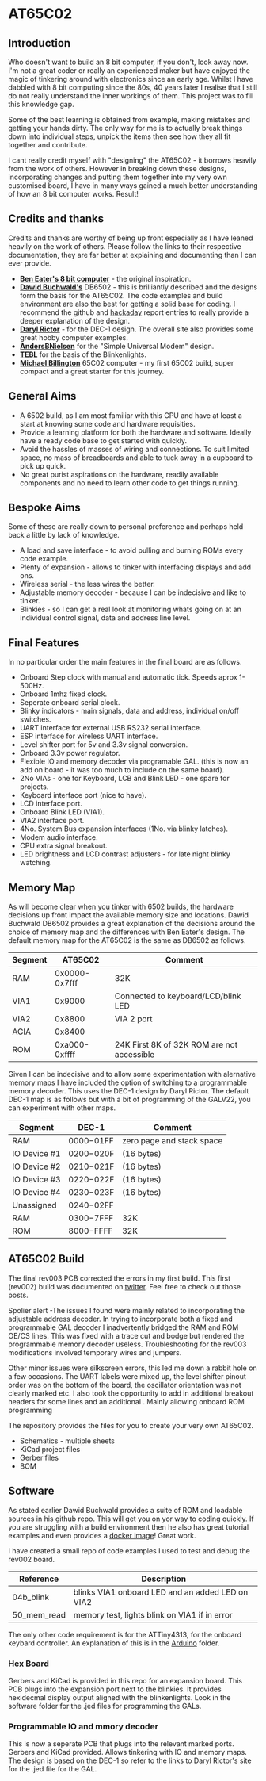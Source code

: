 # AT65C02

## Introduction

Who doesn't want to build an 8 bit computer, if you don't, look away now.
I'm not a great coder or really an experienced maker but have enjoyed the magic of tinkering around with electronics since an early age. Whilst I have dabbled with 8 bit computing since the 80s, 40 years later I realise that I still do not really understand the inner workings of them. This project was to fill this knowledge gap.

Some of the best learning is obtained from example, making mistakes and getting your hands dirty. The only way for me is to actually break things down into individual steps, unpick the items then see how they all fit together and contribute.

I cant really credit myself with "designing" the AT65C02 - it borrows heavily from the work of others. However in breaking down these designs, incorporating changes and putting them together into my very own customised board, I have in many ways gained a much better understanding of how an 8 bit computer works. Result!

## Credits and thanks

Credits and thanks are worthy of being up front especially as I have leaned heavily on the work of others. Please follow the links to their respective documentation, they are far better at explaining and documenting than I can ever provide.

* **[Ben Eater's 8 bit computer](https://eater.net/8bit/)** - the original inspiration.
* **[Dawid Buchwald's](https://github.com/dbuchwald/6502)** DB6502 - this is brilliantly described and the designs form the basis for the AT65C02. The code examples and build environment are also the best for getting a solid base for coding. I recommend the github and [hackaday](https://hackaday.io/project/174128-db6502) report entries to really provide a deeper explanation of the design.
* **[Daryl Rictor](https://sbc.rictor.org/decoder.html)** - for the DEC-1 design. The overall site also provides some great hobby computer examples.
* **[AndersBNielsen](https://github.com/AndersBNielsen/SimpleModem)** for the "Simple Universal Modem" design.
* **[TEBL](https://github.com/tebl/C64-BlinkenDiag)** for the basis of the Blinkenlights.
* **[Michael Billington](https://github.com/mike42/6502-computer)** 65C02 computer - my first 65C02 build, super compact and a great starter for this journey.

## General Aims

* A 6502 build, as I am most familiar with this CPU and have at least a start at knowing some code and hardware requisities.
* Provide a learning platform for both the hardware and software. Ideally have a ready code base to get started with quickly.
* Avoid the hassles of masses of wiring and connections. To suit limited space, no mass of breadboards and able to tuck away in a cupboard to pick up quick.
* No great purist aspirations on the hardware, readily available components and no need to learn other code to get things running.

## Bespoke Aims

Some of these are really down to personal preference and perhaps held back a little by lack of knowledge.

* A load and save interface - to avoid pulling and burning ROMs every code example.
* Plenty of expansion - allows to tinker with interfacing displays and add ons.
* Wireless serial - the less wires the better.
* Adjustable memory decoder - because I can be indecisive and like to tinker.
* Blinkies - so I can get a real look at monitoring whats going on at an individual control signal, data and address line level.

## Final Features

In no particular order the main features in the final board are as follows.

- Onboard Step clock with manual and automatic tick. Speeds aprox 1-500Hz.
- Onboard 1mhz fixed clock.
- Seperate onboard serial clock.
- Blinky indicators - main signals, data and address, individual on/off switches.
- UART interface for external USB RS232 serial interface.
- ESP interface for wireless UART interface.
- Level shifter port for 5v and 3.3v signal conversion.
- Onboard 3.3v power regulator.
- Flexible IO and memory decoder via programable GAL. (this is now an add on board - it was too much to include on the same board).
- 2No VIAs - one for Keyboard, LCB and Blink LED - one spare for projects.
- Keyboard interface port (nice to have).
- LCD interface port.
- Onboard Blink LED (VIA1).
- VIA2 interface port.
- 4No. System Bus expansion interfaces (1No. via blinky latches).
- Modem audio interface.
- CPU extra signal breakout.
- LED brightness and LCD contrast adjusters - for late night blinky watching.

## Memory Map
As will become clear when you tinker with 6502 builds, the hardware decisions up front impact the available memory size and locations.
Dawid Buchwald DB6502 provides a great explanation of the decisions around the choice of memory map and the differences with Ben Eater's design.
The default memory map for the AT65C02 is the same as DB6502 as follows.


| Segment	| AT65C02| Comment |
|---------|--------|---------|
RAM	| 	0x0000-0x7fff	| 32K |
VIA1	|	0x9000	| Connected to keyboard/LCD/blink LED  |
VIA2	| 0x8800	|VIA 2 port |
ACIA |		0x8400	| |
ROM	 |	0xa000-0xffff	| 24K First 8K of 32K ROM are not accessible |

Given I can be indecisive and to allow some experimentation with alernative memory maps I have included the option of switching to a programmable memory decoder. This uses the DEC-1 design by Daryl Rictor. The default DEC-1 map is as follows but with a bit of programming of the GALV22, you can experiment with other maps.

| Segment	| DEC-1 | Comment |
|---------|--------|---------|
| RAM | $0000-$01FF |zero page and stack space |
| IO Device #1 | $0200-$020F | (16 bytes) | 
| IO Device #2 |$0210-$021F|(16 bytes) | 
| IO Device #3 | $0220-$022F | (16 bytes) |
| IO Device #4| $0230-$023F |  (16 bytes) |
| Unassigned | $0240-$02FF | |
| RAM | $0300-$7FFF | 32K |
| ROM | $8000-$FFFF | 32K |

## AT65C02 Build
The final rev003 PCB corrected the errors in my first build. This first (rev002) build was documented on [twitter](https://twitter.com/AdamT117). Feel free to check out those posts. 

Spolier alert -The issues I found were mainly related to incorporating the adjustable address decoder. In trying to incorporate both a fixed and programmable GAL decoder I inadvertently bridged the RAM and ROM OE/CS lines. This was fixed with a trace cut and bodge but rendered the programmable memory decoder useless. Troubleshooting for the rev003 modifications involved temporary wires and jumpers.

Other minor issues were silkscreen errors, this led me down a rabbit hole on a few occasions. The UART labels were mixed up, the level shifter pinout order was on the bottom of the board, the oscillator orientation was not clearly marked etc. I also took the opportunity to add in additional breakout headers for some lines and an additional . Mainly allowing onboard ROM programming 

The repository provides the files for you to create your very own AT65C02.
* Schematics - multiple sheets
* KiCad project files
* Gerber files
* BOM

## Software

As stated earlier Dawid Buchwald provides a suite of ROM and loadable sources in his github repo. This will get you on yor way to coding quickly. If you are struggling with a build environment then he also has great tutorial examples and even provides a [docker image](https://github.com/dbuchwald/cc65-tools)! Great work. 

I have created a small repo of code examples I used to test and debug the rev002 board.

| Reference | Description | 
|-----------|-------------|
| 04b_blink | blinks VIA1 onboard LED and an added LED on VIA2 |
| 50_mem_read | memory test, lights blink on VIA1 if in error|

The only other code requirement is for the ATTiny4313, for the onboard keybard controller. An explanation of this is in the [Arduino](https://github.com/Kayto/AT65C02/tree/main/Software/Arduino) folder.

### Hex Board

Gerbers and KiCad is provided in this repo for an expansion board. This PCB plugs into the expansion port next to the blinkies. It provides hexidecmal display output aligned with the blinkenlights. Look in the software folder for the .jed files for programming the GALs.

### Programmable IO and mmory decoder
This is now a seperate PCB that plugs into the relevant marked ports. Gerbers and KiCad provided. Allows tinkering with IO and memory maps. The design is based on the DEC-1 so refer to the links to Daryl Rictor's site for the .jed file for the GAL. 

